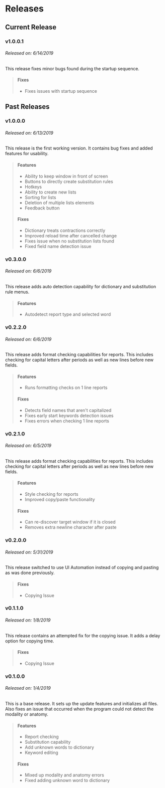 # Releases

## Current Release
### v1.0.0.1
###### Released on: 6/14/2019
This release fixes minor bugs found during the
startup sequence.
> #### Fixes
> * Fixes issues with startup sequence

## Past Releases
### v1.0.0.0
###### Released on: 6/13/2019
This release is the first working version. It
contains bug fixes and added features for
usability.
> #### Features
> * Ability to keep window in front of screen
> * Buttons to directly create substitution rules
> * Hotkeys
> * Ability to create new lists
> * Sorting for lists
> * Deletion of multiple lists elements
> * Feedback button
>
> #### Fixes
> * Dictionary treats contractions correctly
> * Improved reload time after cancelled change
> * Fixes issue when no substitution lists found
> * Fixed field name detection issue

### v0.3.0.0
###### Released on: 6/6/2019
This release adds auto detection capability for
dictionary and substitution rule menus.
> #### Features
> * Autodetect report type and selected word

### v0.2.2.0
###### Released on: 6/6/2019
This release adds format checking capabilities for
reports. This includes checking for capital letters
after periods as well as new lines before new
fields.
> #### Features
> * Runs formatting checks on 1 line reports
>
> #### Fixes
> * Detects field names that aren't capitalized
> * Fixes early start keywords detection issues
> * Fixes errors when checking 1 line reports

### v0.2.1.0
###### Released on: 6/5/2019
This release adds format checking capabilities for
reports. This includes checking for capital letters
after periods as well as new lines before new
fields.
> #### Features
> * Style checking for reports
> * Improved copy/paste functionality
>
> #### Fixes
> * Can re-discover target window if it is closed
> * Removes extra newline character after paste

### v0.2.0.0
###### Released on: 5/31/2019
This release switched to use UI Automation instead
of copying and pasting as was done previously.
> #### Fixes
> * Copying Issue

### v0.1.1.0
###### Released on: 1/8/2019
This release contains an attempted fix for the
copying issue. It adds a delay option for copying
time.
> #### Fixes
> * Copying Issue

### v0.1.0.0
###### Released on: 1/4/2019
This is a base release. It sets up the update
features and initializes all files. Also fixes an
issue that occurred when the program could not
detect the modality or anatomy.
> #### Features
> * Report checking
> * Substitution capability
> * Add unknown words to dictionary
> * Keyword editing
>
> #### Fixes
> * Mixed up modality and anatomy errors
> * Fixed adding unknown word to dictionary